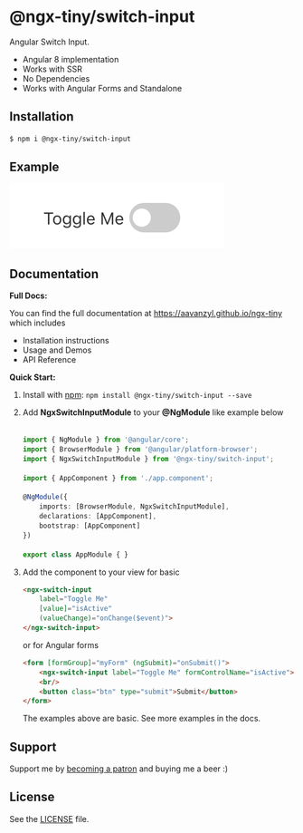 # @ngx-tiny/switch-input

Angular Switch Input.

* Angular 8 implementation
* Works with SSR
* No Dependencies
* Works with Angular Forms and Standalone

## Installation

```sh
$ npm i @ngx-tiny/switch-input
```


## Example

![Switch Input Example](https://raw.githubusercontent.com/aavanzyl/ngx-tiny/master/projects/assets/ngx-switch-input.png)

## Documentation

__Full Docs:__

You can find the full documentation at https://aavanzyl.github.io/ngx-tiny which includes
* Installation instructions
* Usage and Demos
* API Reference

__Quick Start:__

1. Install with [npm](https://www.npmjs.com): `npm install @ngx-tiny/switch-input --save`

2. Add __NgxSwitchInputModule__ to your __@NgModule__ like example below
    ```typescript

    import { NgModule } from '@angular/core';
    import { BrowserModule } from '@angular/platform-browser';
    import { NgxSwitchInputModule } from '@ngx-tiny/switch-input';
    
    import { AppComponent } from './app.component';
    
    @NgModule({
        imports: [BrowserModule, NgxSwitchInputModule],
        declarations: [AppComponent],
        bootstrap: [AppComponent]
    })
    
    export class AppModule { }

    ```
 4. Add the component to your view for basic
    ```html
    <ngx-switch-input 
        label="Toggle Me" 
        [value]="isActive" 
        (valueChange)="onChange($event)">
    </ngx-switch-input>
    ```
    or for Angular forms
    ```html 
    <form [formGroup]="myForm" (ngSubmit)="onSubmit()">
        <ngx-switch-input label="Toggle Me" formControlName="isActive"></ngx-switch-input>
        <br/>
        <button class="btn" type="submit">Submit</button>
    </form>
    ```
    The examples above are basic. See more examples in the docs.
    

## Support

Support me by [becoming a patron](https://www.patreon.com/bePatron?u=27640996) and buying me a beer :) 

## License
See the [LICENSE][license] file.


[license]: /LICENSE
[contributing]: /CONTRIBUTING.md
[docs]: /DOCUMENTATION.md 